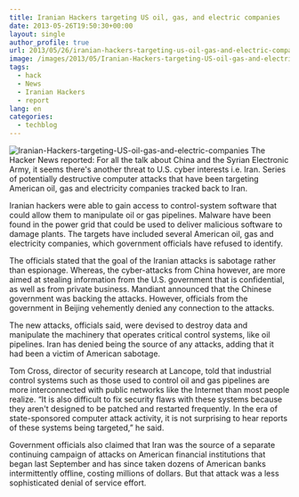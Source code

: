 ```yaml
---
title: Iranian Hackers targeting US oil, gas, and electric companies
date: 2013-05-26T19:50:30+00:00
layout: single
author_profile: true
url: 2013/05/26/iranian-hackers-targeting-us-oil-gas-and-electric-companies/
image: /images/2013/05/Iranian-Hackers-targeting-US-oil-gas-and-electric-companies.jpg
tags:
  - hack
  - News
  - Iranian Hackers
  - report
lang: en
categories: 
  - techblog
---
```

![Iranian-Hackers-targeting-US-oil-gas-and-electric-companies](/images/2013/05/Iranian-Hackers-targeting-US-oil-gas-and-electric-companies.jpg)
The Hacker News reported: For all the talk about China and the Syrian Electronic Army, it seems there's another threat to U.S. cyber interests i.e. Iran. Series of potentially destructive computer attacks that have been targeting American oil, gas and electricity companies tracked back to Iran.

Iranian hackers were able to gain access to control-system software that could allow them to manipulate oil or gas pipelines. Malware have been found in the power grid that could be used to deliver malicious software to damage plants. The targets have included several American oil, gas and electricity companies, which government officials have refused to identify.

The officials stated that the goal of the Iranian attacks is sabotage rather than espionage. Whereas, the cyber-attacks from China however, are more aimed at stealing information from the U.S. government that is confidential, as well as from private business. Mandiant announced that the Chinese government was backing the attacks. However, officials from the government in Beijing vehemently denied any connection to the attacks.

The new attacks, officials said, were devised to destroy data and manipulate the machinery that operates critical control systems, like oil pipelines. Iran has denied being the source of any attacks, adding that it had been a victim of American sabotage.

Tom Cross, director of security research at Lancope, told that industrial control systems such as those used to control oil and gas pipelines are more interconnected with public networks like the Internet than most people realize. “It is also difficult to fix security flaws with these systems because they aren't designed to be patched and restarted frequently. In the era of state-sponsored computer attack activity, it is not surprising to hear reports of these systems being targeted,” he said.

Government officials also claimed that Iran was the source of a separate continuing campaign of attacks on American financial institutions that began last September and has since taken dozens of American banks intermittently offline, costing millions of dollars. But that attack was a less sophisticated denial of service effort.
